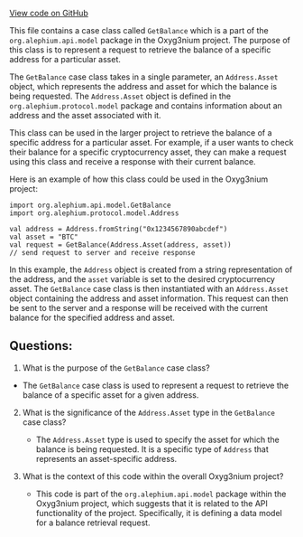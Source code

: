 [View code on GitHub](https://github.com/alephium/alephium/api/src/main/scala/org/alephium/api/model/GetBalance.scala)

This file contains a case class called `GetBalance` which is a part of the `org.alephium.api.model` package in the Oxyg3nium project. The purpose of this class is to represent a request to retrieve the balance of a specific address for a particular asset. 

The `GetBalance` case class takes in a single parameter, an `Address.Asset` object, which represents the address and asset for which the balance is being requested. The `Address.Asset` object is defined in the `org.alephium.protocol.model` package and contains information about an address and the asset associated with it.

This class can be used in the larger project to retrieve the balance of a specific address for a particular asset. For example, if a user wants to check their balance for a specific cryptocurrency asset, they can make a request using this class and receive a response with their current balance. 

Here is an example of how this class could be used in the Oxyg3nium project:

```
import org.alephium.api.model.GetBalance
import org.alephium.protocol.model.Address

val address = Address.fromString("0x1234567890abcdef")
val asset = "BTC"
val request = GetBalance(Address.Asset(address, asset))
// send request to server and receive response
```

In this example, the `Address` object is created from a string representation of the address, and the `asset` variable is set to the desired cryptocurrency asset. The `GetBalance` case class is then instantiated with an `Address.Asset` object containing the address and asset information. This request can then be sent to the server and a response will be received with the current balance for the specified address and asset.
## Questions: 
 1. What is the purpose of the `GetBalance` case class?
   - The `GetBalance` case class is used to represent a request to retrieve the balance of a specific asset for a given address.

2. What is the significance of the `Address.Asset` type in the `GetBalance` case class?
   - The `Address.Asset` type is used to specify the asset for which the balance is being requested. It is a specific type of `Address` that represents an asset-specific address.

3. What is the context of this code within the overall Oxyg3nium project?
   - This code is part of the `org.alephium.api.model` package within the Oxyg3nium project, which suggests that it is related to the API functionality of the project. Specifically, it is defining a data model for a balance retrieval request.